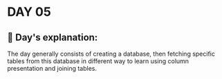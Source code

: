 # DAY 05

## :diamond_shape_with_a_dot_inside: **Day's explanation:**

The day generally consists of creating a database, then fetching specific tables from this database in different way to learn 
using column presentation and joining tables.

